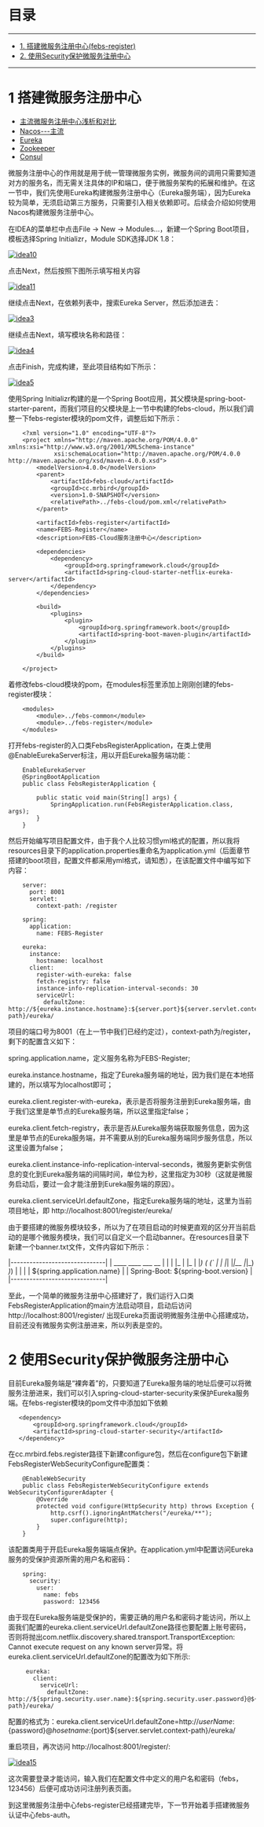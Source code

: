 # 目录
---
  * [1. 搭建微服务注册中心(febs-register)](#1-搭建微服务注册中心)
  * [2. 使用Security保护微服务注册中心](#2-使用Security保护微服务注册中心)

---

# 1 搭建微服务注册中心

  * [主流微服务注册中心浅析和对比](https://my.oschina.net/yunqi/blog/3040280)
  * [Nacos---主流]()
  * [Eureka]()
  * [Zookeeper]()
  * [Consul]()

微服务注册中心的作用就是用于统一管理微服务实例，微服务间的调用只需要知道对方的服务名，而无需关注具体的IP和端口，便于微服务架构的拓展和维护。在这一节中，我们先使用Eureka构建微服务注册中心（Eureka服务端），因为Eureka较为简单，无须启动第三方服务，只需要引入相关依赖即可。后续会介绍如何使用Nacos构建微服务注册中心。

在IDEA的菜单栏中点击File -> New -> Modules...，新建一个Spring Boot项目，模板选择Spring Initializr，Module SDK选择JDK 1.8：

<a href="https://ibb.co/ChpKGZY"><img src="https://i.ibb.co/vZC4nGT/idea10.png" alt="idea10" border="0"></a>

点击Next，然后按照下图所示填写相关内容

<a href="https://ibb.co/0JcHZFB"><img src="https://i.ibb.co/MNsFpG8/idea11.png" alt="idea11" border="0"></a>

继续点击Next，在依赖列表中，搜索Eureka Server，然后添加进去：

<a href="https://ibb.co/Ky3cCpn"><img src="https://i.ibb.co/RHVGLk8/idea3.png" alt="idea3" border="0"></a>

继续点击Next，填写模块名称和路径：

<a href="https://ibb.co/smR6K7k"><img src="https://i.ibb.co/f1FnkJB/idea4.png" alt="idea4" border="0"></a>

点击Finish，完成构建，至此项目结构如下所示：

<a href="https://ibb.co/C93601X"><img src="https://i.ibb.co/PWvMCmb/idea5.png" alt="idea5" border="0"></a>

使用Spring Initializr构建的是一个Spring Boot应用，其父模块是spring-boot-starter-parent，而我们项目的父模块是上一节中构建的febs-cloud，所以我们调整一下febs-register模块的pom文件，调整后如下所示：


        <?xml version="1.0" encoding="UTF-8"?>
        <project xmlns="http://maven.apache.org/POM/4.0.0" xmlns:xsi="http://www.w3.org/2001/XMLSchema-instance"
                 xsi:schemaLocation="http://maven.apache.org/POM/4.0.0 http://maven.apache.org/xsd/maven-4.0.0.xsd">
            <modelVersion>4.0.0</modelVersion>
            <parent>
                <artifactId>febs-cloud</artifactId>
                <groupId>cc.mrbird</groupId>
                <version>1.0-SNAPSHOT</version>
                <relativePath>../febs-cloud/pom.xml</relativePath>
            </parent>

            <artifactId>febs-register</artifactId>
            <name>FEBS-Register</name>
            <description>FEBS-Cloud服务注册中心</description>

            <dependencies>
                <dependency>
                    <groupId>org.springframework.cloud</groupId>
                    <artifactId>spring-cloud-starter-netflix-eureka-server</artifactId>
                </dependency>
            </dependencies>

            <build>
                <plugins>
                    <plugin>
                        <groupId>org.springframework.boot</groupId>
                        <artifactId>spring-boot-maven-plugin</artifactId>
                    </plugin>
                </plugins>
            </build>

        </project>


着修改febs-cloud模块的pom，在modules标签里添加上刚刚创建的febs-register模块：

        <modules>
            <module>../febs-common</module>
            <module>../febs-register</module>
        </modules>

打开febs-register的入口类FebsRegisterApplication，在类上使用@EnableEurekaServer标注，用以开启Eureka服务端功能：


        EnableEurekaServer
        @SpringBootApplication
        public class FebsRegisterApplication {

            public static void main(String[] args) {
                SpringApplication.run(FebsRegisterApplication.class, args);
            }
        }



然后开始编写项目配置文件，由于我个人比较习惯yml格式的配置，所以我将resources目录下的application.properties重命名为application.yml（后面章节搭建的boot项目，配置文件都采用yml格式，请知悉），在该配置文件中编写如下内容：

        server:
          port: 8001
          servlet:
            context-path: /register

        spring:
          application:
            name: FEBS-Register

        eureka:
          instance:
            hostname: localhost
          client:
            register-with-eureka: false
            fetch-registry: false
            instance-info-replication-interval-seconds: 30
            serviceUrl:
              defaultZone: http://${eureka.instance.hostname}:${server.port}${server.servlet.context-path}/eureka/

项目的端口号为8001（在上一节中我们已经约定过），context-path为/register，剩下的配置含义如下：

spring.application.name，定义服务名称为FEBS-Register;

eureka.instance.hostname，指定了Eureka服务端的地址，因为我们是在本地搭建的，所以填写为localhost即可；

eureka.client.register-with-eureka，表示是否将服务注册到Eureka服务端，由于我们这里是单节点的Eureka服务端，所以这里指定false；

eureka.client.fetch-registry，表示是否从Eureka服务端获取服务信息，因为这里是单节点的Eureka服务端，并不需要从别的Eureka服务端同步服务信息，所以这里设置为false；

eureka.client.instance-info-replication-interval-seconds，微服务更新实例信息的变化到Eureka服务端的间隔时间，单位为秒，这里指定为30秒（这就是微服务启动后，要过一会才能注册到Eureka服务端的原因）。

eureka.client.serviceUrl.defaultZone，指定Eureka服务端的地址，这里为当前项目地址，即 http://localhost:8001/register/eureka/

由于要搭建的微服务模块较多，所以为了在项目启动的时候更直观的区分开当前启动的是哪个微服务模块，我们可以自定义一个启动banner。在resources目录下新建一个banner.txt文件，文件内容如下所示：


|------------------------------|
|    ____  ____  ___   __      |
|   | |_  | |_  | |_) ( (`     |
|   |_|   |_|__ |_|_) _)_)     |
|                              |
|   ${spring.application.name}              |
|   Spring-Boot: ${spring-boot.version} |
|------------------------------|

至此，一个简单的微服务注册中心搭建好了，我们运行入口类FebsRegisterApplication的main方法启动项目，启动后访问 http://localhost:8001/register/ 出现Eureka页面说明微服务注册中心搭建成功，目前还没有微服务实例注册进来，所以列表是空的。


# 2 使用Security保护微服务注册中心

目前Eureka服务端是“裸奔着”的，只要知道了Eureka服务端的地址后便可以将微服务注册进来，我们可以引入spring-cloud-starter-security来保护Eureka服务端。在febs-register模块的pom文件中添加如下依赖

       <dependency>
           <groupId>org.springframework.cloud</groupId>
           <artifactId>spring-cloud-starter-security</artifactId>
       </dependency>


在cc.mrbird.febs.register路径下新建configure包，然后在configure包下新建FebsRegisterWebSecurityConfigure配置类：

        @EnableWebSecurity
        public class FebsRegisterWebSecurityConfigure extends WebSecurityConfigurerAdapter {
            @Override
            protected void configure(HttpSecurity http) throws Exception {
                http.csrf().ignoringAntMatchers("/eureka/**");
                super.configure(http);
            }
        }

该配置类用于开启Eureka服务端端点保护。在application.yml中配置访问Eureka服务的受保护资源所需的用户名和密码：

        spring:
          security:
            user:
              name: febs
              password: 123456

由于现在Eureka服务端是受保护的，需要正确的用户名和密码才能访问，所以上面我们配置的eureka.client.serviceUrl.defaultZone路径也要配置上账号密码，否则将抛出com.netflix.discovery.shared.transport.TransportException: Cannot execute request on any known server异常。将eureka.client.serviceUrl.defaultZone的配置改为如下所示:


         eureka:
           client:
             serviceUrl:
               defaultZone: http://${spring.security.user.name}:${spring.security.user.password}@${eureka.instance.hostname}:${server.port}${server.servlet.context-path}/eureka/
      
      
配置的格式为：eureka.client.serviceUrl.defaultZone=http://${userName}:${password}@${hosetname}:${port}${server.servlet.context-path}/eureka/      


重启项目，再次访问 http://localhost:8001/register/:

<a href="https://ibb.co/WVRsPwb"><img src="https://i.ibb.co/vXMDQG7/idea15.png" alt="idea15" border="0"></a>

这次需要登录才能访问，输入我们在配置文件中定义的用户名和密码（febs，123456）后便可成功访问注册列表页面。

到这里微服务注册中心febs-register已经搭建完毕，下一节开始着手搭建微服务认证中心febs-auth。
